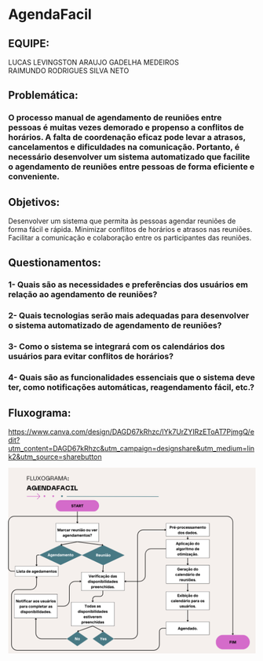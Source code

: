 # AgendaFacil

## EQUIPE: 
  LUCAS LEVINGSTON ARAUJO GADELHA MEDEIROS <br/>
  RAIMUNDO RODRIGUES SILVA NETO


## Problemática:

### O processo manual de agendamento de reuniões entre pessoas é muitas vezes demorado e propenso a conflitos de horários. A falta de coordenação eficaz pode levar a atrasos, cancelamentos e dificuldades na comunicação. Portanto, é necessário desenvolver um sistema automatizado que facilite o agendamento de reuniões entre pessoas de forma eficiente e conveniente.

## Objetivos: 
Desenvolver um sistema que permita às pessoas agendar reuniões de forma fácil e rápida. 
Minimizar conflitos de horários e atrasos nas reuniões. 
Facilitar a comunicação e colaboração entre os participantes das reuniões.

 
## Questionamentos:

### 1- Quais são as necessidades e preferências dos usuários em relação ao agendamento de reuniões? 

### 2- Quais tecnologias serão mais adequadas para desenvolver o sistema automatizado de agendamento de reuniões? 

### 3- Como o sistema se integrará com os calendários dos usuários para evitar conflitos de horários? 

### 4- Quais são as funcionalidades essenciais que o sistema deve ter, como notificações automáticas, reagendamento fácil, etc.? 


## Fluxograma:
https://www.canva.com/design/DAGD67kRhzc/IYk7UrZYIRzEToAT7PjmgQ/edit?utm_content=DAGD67kRhzc&utm_campaign=designshare&utm_medium=link2&utm_source=sharebutton

![Logo da minha aplicação](src/assets/AGENDAFACIL%20(1).png)


